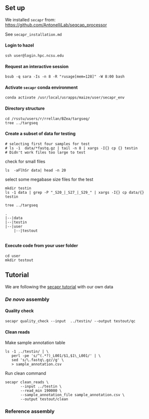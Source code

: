 ## Set up
We installed `secapr` from:
https://github.com/AntonelliLab/seqcap_processor

See `secapr_installation.md`

#### Login to hazel
```
ssh user@login.hpc.ncsu.edu
```

#### Request an interactive session
```
bsub -q sara -Is -n 8 -R "rusage[mem=128]" -W 8:00 bash
```

#### Activate `secapr` conda environment
```
conda activate /usr/local/usrapps/maize/user/secapr_env
```

#### Directory structure
```
cd /rsstu/users/r/rrellan/BZea/targseq/
tree ../targseq
```

#### Create a subset of data for testing

```
# selecting first four samples for test
# ls -1  data/*fastq.gz | tail -n 8 | xargs -I{} cp {} testin
# Didn't work files too large to test
```

check for small files
```
ls  -aFlhSr data| head -n 20
```

select some megabase size files for the test

```
mkdir testin
ls -1 data | grep -P "_S20_|_S27_|_S29_" | xargs -I{} cp data/{} testin
```




```
tree ../targseq
```

```
.
|--|data
|--|testin
|--|user
    |--|testout
    
```


#### Execute code from your user folder
```
cd user
mkdir testout
```

## Tutorial
We are following the [secapr tutorial](https://htmlpreview.github.io/?https://github.com/AntonelliLab/seqcap_processor/blob/master/docs/documentation/tutorial.html)
with our own data

### *De novo* assembly 

#### Quality check
```
secapr quality_check --input  ../testin/ --output testout/qc
```


#### Clean reads

Make sample annotation table
```
ls -1 ../testin/ | \
   perl -pe 's/^(.*?)_L001/$1,$1\_L001/' | \
   sed 's/\.fastq\.gz//g' \
   > sample_annotation.csv
```

Run clean command 
```
secapr clean_reads \
       --input ../testin \
       --read_min 190000 \
       --sample_annotation_file sample_annotation.csv \
       --output testout/clean
```

### Reference assembly
